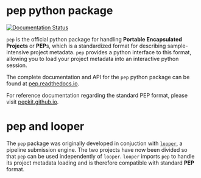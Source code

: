 # pep python package

[![Documentation Status](http://readthedocs.org/projects/pep/badge/?version=latest)](http://pep.readthedocs.io/en/latest/?badge=latest)

`pep` is the official python package for handling **Portable Encapsulated Projects** or **PEP**s, which is a standardized format for describing sample-intensive project metadata. `pep` provides a python interface to this format, allowing you to load your project metadata into an interactive python session.

The complete documentation and API for the `pep` python package can be found at [pep.readthedocs.io](http://pep.readthedocs.io/).

For reference documentation regarding the standard PEP format, please visit [pepkit.github.io](https://pepkit.github.io/).

# pep and looper

The `pep` package was originally developed in conjuction with [`looper`](http://github.com/pepkit/looper), a pipeline submission engine. The two projects have now been divided so that `pep` can be used independently of `looper`. `looper` imports `pep` to handle its project metadata loading and is therefore compatible with standard **PEP** format.

